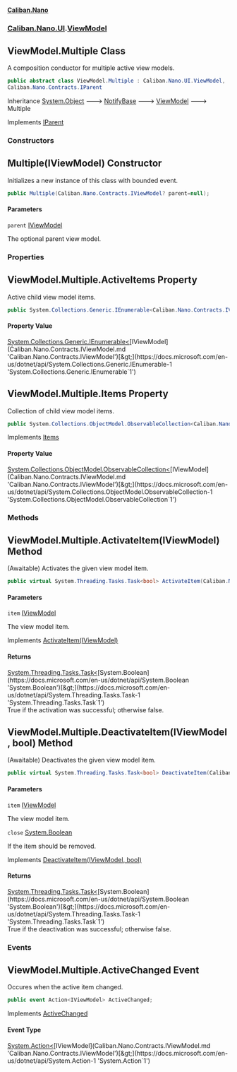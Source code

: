 #### [Caliban.Nano](index.md 'index')
### [Caliban.Nano.UI](Caliban.Nano.UI.md 'Caliban.Nano.UI').[ViewModel](Caliban.Nano.UI.ViewModel.md 'Caliban.Nano.UI.ViewModel')

## ViewModel.Multiple Class

A composition conductor for multiple active view models.

```csharp
public abstract class ViewModel.Multiple : Caliban.Nano.UI.ViewModel,
Caliban.Nano.Contracts.IParent
```

Inheritance [System.Object](https://docs.microsoft.com/en-us/dotnet/api/System.Object 'System.Object') &#129106; [NotifyBase](Caliban.Nano.Data.NotifyBase.md 'Caliban.Nano.Data.NotifyBase') &#129106; [ViewModel](Caliban.Nano.UI.ViewModel.md 'Caliban.Nano.UI.ViewModel') &#129106; Multiple

Implements [IParent](Caliban.Nano.Contracts.IParent.md 'Caliban.Nano.Contracts.IParent')
### Constructors

<a name='Caliban.Nano.UI.ViewModel.Multiple.Multiple(Caliban.Nano.Contracts.IViewModel)'></a>

## Multiple(IViewModel) Constructor

Initializes a new instance of this class with bounded event.

```csharp
public Multiple(Caliban.Nano.Contracts.IViewModel? parent=null);
```
#### Parameters

<a name='Caliban.Nano.UI.ViewModel.Multiple.Multiple(Caliban.Nano.Contracts.IViewModel).parent'></a>

`parent` [IViewModel](Caliban.Nano.Contracts.IViewModel.md 'Caliban.Nano.Contracts.IViewModel')

The optional parent view model.
### Properties

<a name='Caliban.Nano.UI.ViewModel.Multiple.ActiveItems'></a>

## ViewModel.Multiple.ActiveItems Property

Active child view model items.

```csharp
public System.Collections.Generic.IEnumerable<Caliban.Nano.Contracts.IViewModel> ActiveItems { get; }
```

#### Property Value
[System.Collections.Generic.IEnumerable&lt;](https://docs.microsoft.com/en-us/dotnet/api/System.Collections.Generic.IEnumerable-1 'System.Collections.Generic.IEnumerable`1')[IViewModel](Caliban.Nano.Contracts.IViewModel.md 'Caliban.Nano.Contracts.IViewModel')[&gt;](https://docs.microsoft.com/en-us/dotnet/api/System.Collections.Generic.IEnumerable-1 'System.Collections.Generic.IEnumerable`1')

<a name='Caliban.Nano.UI.ViewModel.Multiple.Items'></a>

## ViewModel.Multiple.Items Property

Collection of child view model items.

```csharp
public System.Collections.ObjectModel.ObservableCollection<Caliban.Nano.Contracts.IViewModel> Items { get; set; }
```

Implements [Items](Caliban.Nano.Contracts.IParent.md#Caliban.Nano.Contracts.IParent.Items 'Caliban.Nano.Contracts.IParent.Items')

#### Property Value
[System.Collections.ObjectModel.ObservableCollection&lt;](https://docs.microsoft.com/en-us/dotnet/api/System.Collections.ObjectModel.ObservableCollection-1 'System.Collections.ObjectModel.ObservableCollection`1')[IViewModel](Caliban.Nano.Contracts.IViewModel.md 'Caliban.Nano.Contracts.IViewModel')[&gt;](https://docs.microsoft.com/en-us/dotnet/api/System.Collections.ObjectModel.ObservableCollection-1 'System.Collections.ObjectModel.ObservableCollection`1')
### Methods

<a name='Caliban.Nano.UI.ViewModel.Multiple.ActivateItem(Caliban.Nano.Contracts.IViewModel)'></a>

## ViewModel.Multiple.ActivateItem(IViewModel) Method

(Awaitable) Activates the given view model item.

```csharp
public virtual System.Threading.Tasks.Task<bool> ActivateItem(Caliban.Nano.Contracts.IViewModel item);
```
#### Parameters

<a name='Caliban.Nano.UI.ViewModel.Multiple.ActivateItem(Caliban.Nano.Contracts.IViewModel).item'></a>

`item` [IViewModel](Caliban.Nano.Contracts.IViewModel.md 'Caliban.Nano.Contracts.IViewModel')

The view model item.

Implements [ActivateItem(IViewModel)](Caliban.Nano.Contracts.IParent.md#Caliban.Nano.Contracts.IParent.ActivateItem(Caliban.Nano.Contracts.IViewModel) 'Caliban.Nano.Contracts.IParent.ActivateItem(Caliban.Nano.Contracts.IViewModel)')

#### Returns
[System.Threading.Tasks.Task&lt;](https://docs.microsoft.com/en-us/dotnet/api/System.Threading.Tasks.Task-1 'System.Threading.Tasks.Task`1')[System.Boolean](https://docs.microsoft.com/en-us/dotnet/api/System.Boolean 'System.Boolean')[&gt;](https://docs.microsoft.com/en-us/dotnet/api/System.Threading.Tasks.Task-1 'System.Threading.Tasks.Task`1')  
True if the activation was successful; otherwise false.

<a name='Caliban.Nano.UI.ViewModel.Multiple.DeactivateItem(Caliban.Nano.Contracts.IViewModel,bool)'></a>

## ViewModel.Multiple.DeactivateItem(IViewModel, bool) Method

(Awaitable) Deactivates the given view model item.

```csharp
public virtual System.Threading.Tasks.Task<bool> DeactivateItem(Caliban.Nano.Contracts.IViewModel item, bool close=false);
```
#### Parameters

<a name='Caliban.Nano.UI.ViewModel.Multiple.DeactivateItem(Caliban.Nano.Contracts.IViewModel,bool).item'></a>

`item` [IViewModel](Caliban.Nano.Contracts.IViewModel.md 'Caliban.Nano.Contracts.IViewModel')

The view model item.

<a name='Caliban.Nano.UI.ViewModel.Multiple.DeactivateItem(Caliban.Nano.Contracts.IViewModel,bool).close'></a>

`close` [System.Boolean](https://docs.microsoft.com/en-us/dotnet/api/System.Boolean 'System.Boolean')

If the item should be removed.

Implements [DeactivateItem(IViewModel, bool)](Caliban.Nano.Contracts.IParent.md#Caliban.Nano.Contracts.IParent.DeactivateItem(Caliban.Nano.Contracts.IViewModel,bool) 'Caliban.Nano.Contracts.IParent.DeactivateItem(Caliban.Nano.Contracts.IViewModel, bool)')

#### Returns
[System.Threading.Tasks.Task&lt;](https://docs.microsoft.com/en-us/dotnet/api/System.Threading.Tasks.Task-1 'System.Threading.Tasks.Task`1')[System.Boolean](https://docs.microsoft.com/en-us/dotnet/api/System.Boolean 'System.Boolean')[&gt;](https://docs.microsoft.com/en-us/dotnet/api/System.Threading.Tasks.Task-1 'System.Threading.Tasks.Task`1')  
True if the deactivation was successful; otherwise false.
### Events

<a name='Caliban.Nano.UI.ViewModel.Multiple.ActiveChanged'></a>

## ViewModel.Multiple.ActiveChanged Event

Occures when the active item changed.

```csharp
public event Action<IViewModel> ActiveChanged;
```

Implements [ActiveChanged](Caliban.Nano.Contracts.IParent.md#Caliban.Nano.Contracts.IParent.ActiveChanged 'Caliban.Nano.Contracts.IParent.ActiveChanged')

#### Event Type
[System.Action&lt;](https://docs.microsoft.com/en-us/dotnet/api/System.Action-1 'System.Action`1')[IViewModel](Caliban.Nano.Contracts.IViewModel.md 'Caliban.Nano.Contracts.IViewModel')[&gt;](https://docs.microsoft.com/en-us/dotnet/api/System.Action-1 'System.Action`1')